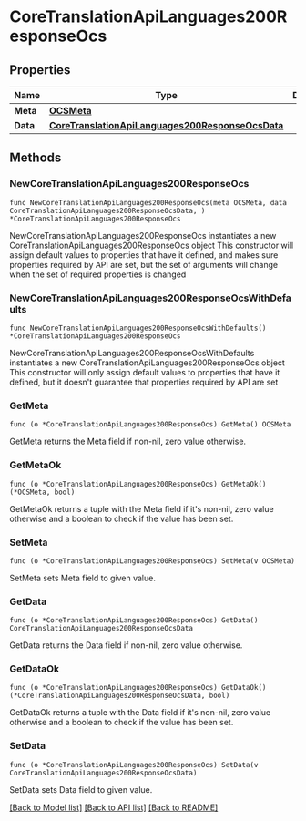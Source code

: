 # CoreTranslationApiLanguages200ResponseOcs

## Properties

Name | Type | Description | Notes
------------ | ------------- | ------------- | -------------
**Meta** | [**OCSMeta**](OCSMeta.md) |  | 
**Data** | [**CoreTranslationApiLanguages200ResponseOcsData**](CoreTranslationApiLanguages200ResponseOcsData.md) |  | 

## Methods

### NewCoreTranslationApiLanguages200ResponseOcs

`func NewCoreTranslationApiLanguages200ResponseOcs(meta OCSMeta, data CoreTranslationApiLanguages200ResponseOcsData, ) *CoreTranslationApiLanguages200ResponseOcs`

NewCoreTranslationApiLanguages200ResponseOcs instantiates a new CoreTranslationApiLanguages200ResponseOcs object
This constructor will assign default values to properties that have it defined,
and makes sure properties required by API are set, but the set of arguments
will change when the set of required properties is changed

### NewCoreTranslationApiLanguages200ResponseOcsWithDefaults

`func NewCoreTranslationApiLanguages200ResponseOcsWithDefaults() *CoreTranslationApiLanguages200ResponseOcs`

NewCoreTranslationApiLanguages200ResponseOcsWithDefaults instantiates a new CoreTranslationApiLanguages200ResponseOcs object
This constructor will only assign default values to properties that have it defined,
but it doesn't guarantee that properties required by API are set

### GetMeta

`func (o *CoreTranslationApiLanguages200ResponseOcs) GetMeta() OCSMeta`

GetMeta returns the Meta field if non-nil, zero value otherwise.

### GetMetaOk

`func (o *CoreTranslationApiLanguages200ResponseOcs) GetMetaOk() (*OCSMeta, bool)`

GetMetaOk returns a tuple with the Meta field if it's non-nil, zero value otherwise
and a boolean to check if the value has been set.

### SetMeta

`func (o *CoreTranslationApiLanguages200ResponseOcs) SetMeta(v OCSMeta)`

SetMeta sets Meta field to given value.


### GetData

`func (o *CoreTranslationApiLanguages200ResponseOcs) GetData() CoreTranslationApiLanguages200ResponseOcsData`

GetData returns the Data field if non-nil, zero value otherwise.

### GetDataOk

`func (o *CoreTranslationApiLanguages200ResponseOcs) GetDataOk() (*CoreTranslationApiLanguages200ResponseOcsData, bool)`

GetDataOk returns a tuple with the Data field if it's non-nil, zero value otherwise
and a boolean to check if the value has been set.

### SetData

`func (o *CoreTranslationApiLanguages200ResponseOcs) SetData(v CoreTranslationApiLanguages200ResponseOcsData)`

SetData sets Data field to given value.



[[Back to Model list]](../README.md#documentation-for-models) [[Back to API list]](../README.md#documentation-for-api-endpoints) [[Back to README]](../README.md)


